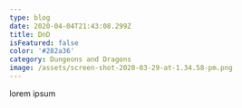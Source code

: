 ```yaml
---
type: blog
date: 2020-04-04T21:43:08.299Z
title: DnD
isFeatured: false
color: '#282a36'
category: Dungeons and Dragons
image: /assets/screen-shot-2020-03-29-at-1.34.58-pm.png
---
```

lorem ipsum